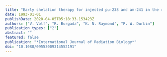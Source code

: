 ```yaml
---
title: "Early chelation therapy for injected pu-238 and am-241 in the rat: Comparison of 3,4,3-LIHOPO, DFO-HOPO, DTPA-DX, DTPA and DFOA"
date: 1993-01-01
publishDate: 2020-04-05T05:18:33.153423Z
authors: ["V. Volf", "R. Burgada", "K. N. Raymond", "P. W. Durbin"]
publication_types: ["2"]
abstract: ""
featured: false
publication: "*International Journal of Radiation Biology*"
doi: "10.1080/09553009314552191"
---
```


